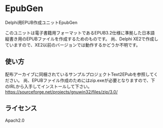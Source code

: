 # EpubGen
  Delphi用EPUB作成ユニットEpubGen
 
  このユニットは電子書籍用フォーマットであるEPUB3.2仕様に準拠した日本語縦書き用のEPUBファイルを作成するためのものです。
  尚、Delphi XE2で作成していますので、XE2以前のバージョンでは動作するかどうか不明です。

## 使い方
  配布アーカイブに同梱されているサンプルプロジェクトText2EPubを参照してください。
  尚、EPUBファイル作成のためにはzip.exeが必要となりますので、下のIRLから入手してインストールして下さい。
  https://sourceforge.net/projects/gnuwin32/files/zip/3.0/
  
## ライセンス
  Apach2.0
 
  

